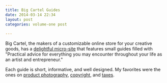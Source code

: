 ```yaml
---
title: Big Cartel Guides
date: 2014-03-14 22:34
layout: post
categories: volume-one post
  
---
```



Big Cartel, the makers of a customizable online store for your creative goods, has a [delightful micro-site](http://guides.bigcartel.com) that features small guides filled with "Practical advice for everything you may encounter throughout your life as an artist and entrepreneur."

Each guide is short, informative, and well designed. My favorites were the ones on [product photography](http://guides.bigcartel.com/product-photography/), [copyright](http://guides.bigcartel.com/copyright), and [taxes](http://guides.bigcartel.com/taxes/). 
